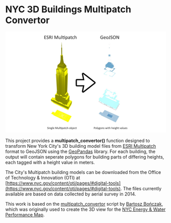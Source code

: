 # NYC 3D Buildings Multipatch Convertor
![conversion workflow](workflow.jpg)

This project provides a **multipatch_convertor()** function designed to transform New York City's 3D building model files from [ESRI Multipatch](https://support.esri.com/en/white-paper/1483) format to GeoJSON using the [GeoPandas](http://geopandas.org/) library. For each building, the output will contain seperate polygons for building parts of differing heights, each tagged with a height value in meters.

The City's Multipatch building models can be downloaded from the Office of Technology & Innovation (OTI) at [https://www.nyc.gov/content/oti/pages/#digital-tools](https://www.nyc.gov/content/oti/pages/#digital-tools). The files currently available are based on data collected by aerial survey in 2014.

This work is based on the [multipatch_convertor](https://github.com/bbonczak/multipatch_convertor) script by [Bartosz Bończak](https://bbonczak.com/projects/nyc-energy-map/), which was originally used to create the 3D view for the [NYC Energy & Water Performance Map](https://energy.cusp.nyu.edu/).
